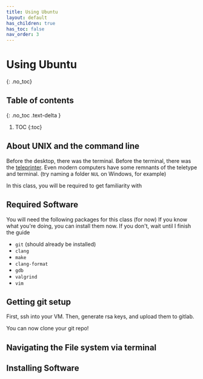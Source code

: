 ```yaml
---
title: Using Ubuntu
layout: default
has_children: true
has_toc: false
nav_order: 3
---
```


# Using Ubuntu
{: .no_toc}
## Table of contents
{: .no_toc .text-delta }

1. TOC
{:toc}


## About UNIX and the command line
Before the desktop, there was the terminal. Before the terminal, there was the [teleprinter](https://en.wikipedia.org/wiki/Teleprinter). Even modern computers have some remnants of the teletype and terminal. (try naming a folder `NUL` on Windows, for example)

In this class, you will be required to get familiarity with 

## Required Software
You will need the following packages for this class (for now)
If you know what you're doing, you can install them now. If you don't, wait until I finish the guide

- `git` (should already be installed)
- `clang`
- `make`
- `clang-format`
- `gdb`
- `valgrind`
- `vim`

## Getting git setup

First, ssh into your VM. Then, generate rsa keys, and upload them to gitlab.

You can now clone your git repo!


## Navigating the File system via terminal

## Installing Software



